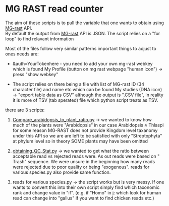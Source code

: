 # MG RAST read counter

The aim of these scripts is to pull the variable that one wants to obtain using [MG-rast](https://www.mg-rast.org/) API. <br/>
By default the output from [MG-rast](https://www.mg-rast.org/) API is JSON. The script relies on a "for loop" to find relavant information <br/>

Most of the files follow very similar patterns important things to adjust to ones needs are:

- &auth=YourTokenhere - you need to add your own mg-rast webkey which is found My Profile (button on mg rast webpage "human icon") -> press "show webkey"

- The script relies on there being a file with list of MG-rast ID (34 character file) and name etc which can be found My studies (DNA icon) -> "export table data as CSV" although the output is ".CSV file", in reality it is more of TSV (tab sperated) file which python script treats as TSV.

there are 3 scripts:

1) [Compare_arabidopsis_to_plant_ratio.py](https://github.com/junhee-jung/MG-RAST-read-counter/blob/main/Compare_arabidopsis_to_plant_ratio.py) -> we wanted to know how much of the plants were "Arabidopsis" in our case Arabidopsis ≈ Thlaspi for some reason MG-RAST does not provide Kingdom level taxanomy under this API so we are are left to be satisfied with only "Streptophyta" at phylum level so in theory SOME plants may have been omitted
  
2) [obtaining_QC_Stat.py](https://github.com/junhee-jung/MG-RAST-read-counter/blob/main/obtaining_QC_Stat.py) -> we wanted to get what the ratio between acceptable read vs rejected reads were. As out reads were based on " Trash" sequence. We were unsure in the beginning how many reads were rejected due to poor quality or being "exogenous". reads for various species.py also provide same function. 

3) reads for various species.py -> the script works but is very messy. If one wants to convert this into their own script simply find which taxonomic rank and change value in "if". (e.g. if "Homo" in j: which look for human read can change into "gallus" if you want to find chicken reads etc.)


